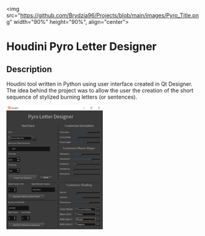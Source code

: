 <img src="https://github.com/Brydzia96/Projects/blob/main/images/Pyro_Title.png" width="90%" height="90%", align="center">

# Houdini Pyro Letter Designer
## Description

Houdini tool written in Python using user interface created in Qt Designer. The idea behind the project was to allow the user the creation of the short sequence of stylized burning letters (or sentences).  



<img src="https://github.com/Brydzia96/Projects/blob/main/images/ui_pyroDesigner.png" width="50%" height="50%">



